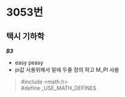 # 3053번
## 택시 기하학
***B3***
- easy peasy  
- pi값 사용위해서 밑에 두줄 정의 하고 M_PI 사용  
>#include <math.h>  
>#define _USE_MATH_DEFINES  
